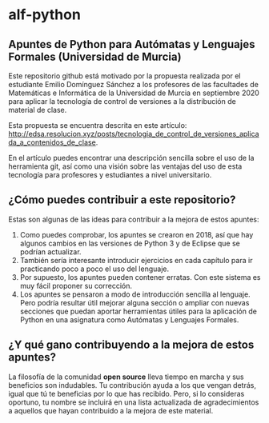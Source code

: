 # alf-python

## Apuntes de Python para Autómatas y Lenguajes Formales (Universidad de Murcia)

Este repositorio github está motivado por la propuesta realizada por el estudiante Emilio Domínguez Sánchez a los profesores de las facultades de Matemáticas e Informática de la Universidad de Murcia en septiembre 2020 para aplicar la tecnología de control de versiones a la distribución de material de clase.

Esta propuesta se encuentra descrita en este artículo: http://edsa.resolucion.xyz/posts/tecnologia_de_control_de_versiones_aplicada_a_contenidos_de_clase. 

En el artículo puedes encontrar una descripción sencilla sobre el uso de la herramienta git, así como una visión sobre las ventajas del uso de esta tecnología para profesores y estudiantes a nivel universitario.

## ¿Cómo puedes contribuir a este repositorio?

Estas son algunas de las ideas para contribuir a la mejora de estos apuntes:

1. Como puedes comprobar, los apuntes se crearon en 2018, así que hay algunos cambios en las versiones de Python 3 y de Eclipse que se podrían actualizar. 
1. También sería interesante introducir ejercicios en cada capítulo para ir practicando poco a poco el uso del lenguaje. 
1. Por supuesto, los apuntes pueden contener erratas. Con este sistema es muy fácil proponer su corrección.
1. Los apuntes se pensaron a modo de introducción sencilla al lenguaje. Pero podría resultar útil mejorar alguna sección o ampliar con nuevas secciones que puedan aportar herramientas útiles para la aplicación de Python en una asignatura como Autómatas y Lenguajes Formales.

## ¿Y qué gano contribuyendo a la mejora de estos apuntes?

La filosofía de la comunidad **open source** lleva tiempo en marcha y sus beneficios son indudables. Tu contribución ayuda a los que vengan detrás, igual que tú te beneficias por lo que has recibido. Pero, si lo consideras oportuno, tu nombre se incluirá en una lista actualizada de agradecimientos a aquellos que hayan contribuido a la mejora de este material.
